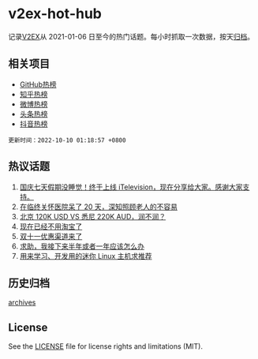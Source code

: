 # v2ex-hot-hub

 记录[V2EX](https://www.v2ex.com/)从 2021-01-06 日至今的热门话题。每小时抓取一次数据，按天[归档](archives)。
 
 ## 相关项目

- [GitHub热榜](https://github.com/lonnyzhang423/github-hot-hub)
- [知乎热榜](https://github.com/lonnyzhang423/zhihu-hot-hub)
- [微博热榜](https://github.com/lonnyzhang423/weibo-hot-hub)
- [头条热榜](https://github.com/lonnyzhang423/toutiao-hot-hub)
- [抖音热榜](https://github.com/lonnyzhang423/douyin-hot-hub)


 `更新时间：2022-10-10 01:18:57 +0800`

## 热议话题

1. [国庆七天假期没睡觉！终于上线 iTelevision，现在分享给大家。感谢大家支持。](https://www.v2ex.com/t/885414)
1. [在临终关怀医院呆了 20 天，深知照顾老人的不容易](https://www.v2ex.com/t/885433)
1. [北京 120K USD VS 悉尼 220K AUD，润不润？](https://www.v2ex.com/t/885434)
1. [现在已经不用淘宝了](https://www.v2ex.com/t/885482)
1. [双十一优惠渠道来了](https://www.v2ex.com/t/885509)
1. [求助，我接下来半年或者一年应该怎么办](https://www.v2ex.com/t/885553)
1. [用来学习、开发用的迷你 Linux 主机求推荐](https://www.v2ex.com/t/885486)

## 历史归档

[archives](archives)

## License

See the [LICENSE](LICENSE) file for license rights and limitations (MIT).
